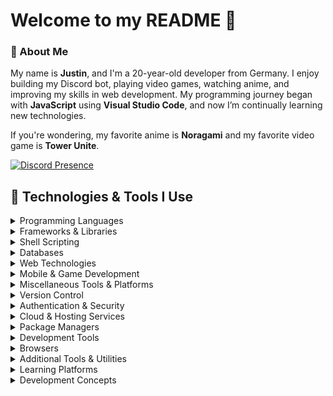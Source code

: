 # Welcome to my README 👋

### 📖 About Me

My name is **Justin**, and I'm a 20-year-old developer from Germany. I enjoy building my Discord bot, playing video games, watching anime, and improving my skills in web development. My programming journey began with **JavaScript** using **Visual Studio Code**, and now I’m continually learning new technologies.

If you're wondering, my favorite anime is **Noragami** and my favorite video game is **Tower Unite**.

[![Discord Presence](https://lanyard.cnrad.dev/api/402483602094555138)](https://discord.com/users/402483602094555138)

## 🔧 Technologies & Tools I Use

<details>
<summary>Programming Languages</summary>

![JavaScript](https://img.shields.io/badge/JavaScript-F7DF1E?style=for-the-badge&logo=javascript&logoColor=black)
![TypeScript](https://img.shields.io/badge/TypeScript-007ACC?style=for-the-badge&logo=typescript&logoColor=white)
![PHP](https://img.shields.io/badge/PHP-777BB4?style=for-the-badge&logo=php&logoColor=white)
![Go](https://img.shields.io/badge/Go-00ADD8?style=for-the-badge&logo=go&logoColor=white)
![C#](https://img.shields.io/badge/C%23-239120?style=for-the-badge&logo=csharp&logoColor=white)
![Python](https://img.shields.io/badge/Python-3776AB?style=for-the-badge&logo=python&logoColor=white)
![Lua](https://img.shields.io/badge/Lua-2C2D72?style=for-the-badge&logo=lua&logoColor=white)

</details>

<details>
<summary>Frameworks & Libraries</summary>

![React](https://img.shields.io/badge/React-61DAFB?style=for-the-badge&logo=react&logoColor=black)
![Svelte](https://img.shields.io/badge/Svelte-FF3E00?style=for-the-badge&logo=svelte&logoColor=white)
![Laravel](https://img.shields.io/badge/Laravel-FF2D20?style=for-the-badge&logo=laravel&logoColor=white)
![Node.js](https://img.shields.io/badge/Node.js-339933?style=for-the-badge&logo=nodedotjs&logoColor=white)
![Flutter](https://img.shields.io/badge/Flutter-02569B?style=for-the-badge&logo=flutter&logoColor=white)
![Django](https://img.shields.io/badge/Django-092E20?style=for-the-badge&logo=django&logoColor=white)
![Flask](https://img.shields.io/badge/Flask-000000?style=for-the-badge&logo=flask&logoColor=white)
![Next.js](https://img.shields.io/badge/Next.js-000000?style=for-the-badge&logo=nextdotjs&logoColor=white)
![Preact](https://img.shields.io/badge/Preact-000000?style=for-the-badge&logo=preact&logoColor=white)

</details>

<details>
<summary>Shell Scripting</summary>

![Shell](https://img.shields.io/badge/Shell-4EAA25?style=for-the-badge&logo=gnu-bash&logoColor=white)
![Batch](https://img.shields.io/badge/Batch-1F90E6?style=for-the-badge&logo=windows&logoColor=white)

</details>

<details>
<summary>Databases</summary>

![MySQL](https://img.shields.io/badge/MySQL-4479A1?style=for-the-badge&logo=mysql&logoColor=white)
![MongoDB](https://img.shields.io/badge/MongoDB-47A248?style=for-the-badge&logo=mongodb&logoColor=white)

</details>

<details>
<summary>Web Technologies</summary>

![HTML5](https://img.shields.io/badge/HTML5-E34F26?style=for-the-badge&logo=html5&logoColor=white)
![CSS3](https://img.shields.io/badge/CSS3-1572B6?style=for-the-badge&logo=css3&logoColor=white)
![Sass](https://img.shields.io/badge/Sass-CC6699?style=for-the-badge&logo=sass&logoColor=white)
![Markdown](https://img.shields.io/badge/Markdown-000000?style=for-the-badge&logo=markdown&logoColor=white)
![JSON](https://img.shields.io/badge/JSON-000000?style=for-the-badge&logo=json&logoColor=white)
![YAML](https://img.shields.io/badge/YAML-4B4B4B?style=for-the-badge&logo=yaml&logoColor=white)

</details>

<details>
<summary>Mobile & Game Development</summary>

![Android Studio](https://img.shields.io/badge/Android%20Studio-3DDC84?style=for-the-badge&logo=android-studio&logoColor=white)
![Godot](https://img.shields.io/badge/Godot-478CBF?style=for-the-badge&logo=godot-engine&logoColor=white)
![Roblox Studio](https://img.shields.io/badge/Roblox%20Studio-FF2D20?style=for-the-badge&logo=roblox&logoColor=white)

</details>

<details>
<summary>Miscellaneous Tools & Platforms</summary>

![Electron](https://img.shields.io/badge/Electron-2C2D72?style=for-the-badge&logo=electron&logoColor=white)
![Heroku](https://img.shields.io/badge/Heroku-430098?style=for-the-badge&logo=heroku&logoColor=white)
![Firebase](https://img.shields.io/badge/Firebase-FFCA28?style=for-the-badge&logo=firebase&logoColor=black)
![Docker](https://img.shields.io/badge/Docker-2496ED?style=for-the-badge&logo=docker&logoColor=white)
![Vagrant](https://img.shields.io/badge/Vagrant-1563FF?style=for-the-badge&logo=vagrant&logoColor=white)
![Cloudflare](https://img.shields.io/badge/Cloudflare-F38020?style=for-the-badge&logo=cloudflare&logoColor=white)
![FileZilla](https://img.shields.io/badge/FileZilla-0066CC?style=for-the-badge&logo=filezilla&logoColor=white)
![CurseForge](https://img.shields.io/badge/CurseForge-FF6F00?style=for-the-badge&logo=curseforge&logoColor=white)
![Creative Commons](https://img.shields.io/badge/Creative%20Commons-000000?style=for-the-badge&logo=creative-commons&logoColor=white)

</details>

<details>
<summary>Version Control</summary>

![Git](https://img.shields.io/badge/Git-F05032?style=for-the-badge&logo=git&logoColor=white)
![GitHub](https://img.shields.io/badge/GitHub-181717?style=for-the-badge&logo=github&logoColor=white)
![Bitbucket](https://img.shields.io/badge/Bitbucket-0052CC?style=for-the-badge&logo=bitbucket&logoColor=white)

</details>

<details>
<summary>Authentication & Security</summary>

![Authy](https://img.shields.io/badge/Authy-8A3FFC?style=for-the-badge&logo=authy&logoColor=white)
![Dashlane](https://img.shields.io/badge/Dashlane-00A8FF?style=for-the-badge&logo=dashlane&logoColor=white)
![Bitwarden](https://img.shields.io/badge/Bitwarden-1E1E1E?style=for-the-badge&logo=bitwarden&logoColor=white)
![Vaultwarden](https://img.shields.io/badge/Vaultwarden-1E1E1E?style=for-the-badge&logo=bitwarden&logoColor=white)

</details>

<details>
<summary>Cloud & Hosting Services</summary>

![Apache](https://img.shields.io/badge/Apache-D22128?style=for-the-badge&logo=apache&logoColor=white)
![OVH](https://img.shields.io/badge/OVH-005A97?style=for-the-badge&logo=ovh&logoColor=white)

</details>

<details>
<summary>Package Managers</summary>

![NPM](https://img.shields.io/badge/NPM-CB3837?style=for-the-badge&logo=npm&logoColor=white)
![Composer](https://img.shields.io/badge/Composer-885630?style=for-the-badge&logo=composer&logoColor=white)
![Chocolatey](https://img.shields.io/badge/Chocolatey-3D3D3D?style=for-the-badge&logo=chocolatey&logoColor=white)
![NuGet](https://img.shields.io/badge/NuGet-1C5B8E?style=for-the-badge&logo=nuget&logoColor=white)

</details>

<details>
<summary>Development Tools</summary>

![Visual Studio Code](https://img.shields.io/badge/Visual%20Studio%20Code-007ACC?style=for-the-badge&logo=visual-studio-code&logoColor=white)
![PHPStorm](https://img.shields.io/badge/PHPStorm-000000?style=for-the-badge&logo=phpstorm&logoColor=white)
![Notepad++](https://img.shields.io/badge/Notepad++-90C53F?style=for-the-badge&logo=notepad++&logoColor=white)
![XAMPP](https://img.shields.io/badge/XAMPP-FE7D3D?style=for-the-badge&logo=xampp&logoColor=white)
![Docker](https://img.shields.io/badge/Docker-2496ED?style=for-the-badge&logo=docker&logoColor=white)
![Vagrant](https://img.shields.io/badge/Vagrant-1563FF?style=for-the-badge&logo=vagrant&logoColor=white)

</details>

<details>
<summary>Browsers</summary>

![Firefox](https://img.shields.io/badge/Firefox-FF7139?style=for-the-badge&logo=firefox&logoColor=white)
![Vivaldi](https://img.shields.io/badge/Vivaldi-4E8B8B?style=for-the-badge&logo=vivaldi&logoColor=white)
![DuckDuckGo](https://img.shields.io/badge/DuckDuckGo-8B8B8B?style=for-the-badge&logo=duckduckgo&logoColor=white)
![Tor Browser](https://img.shields.io/badge/Tor%20Browser-000000?style=for-the-badge&logo=tor-browser&logoColor=white)

</details>

<details>
<summary>Additional Tools & Utilities</summary>

![htop](https://img.shields.io/badge/htop-8E44AD?style=for-the-badge&logo=htop&logoColor=white)
![IFTTT](https://img.shields.io/badge/IFTTT-00B8E4?style=for-the-badge&logo=ifttt&logoColor=white)
![Speedtest](https://img.shields.io/badge/Speedtest-39B54A?style=for-the-badge&logo=speedtest&logoColor=white)
![MediaFire](https://img.shields.io/badge/MediaFire-FFA200?style=for-the-badge&logo=mediafire&logoColor=white)
![Termius](https://img.shields.io/badge/Termius-1E1E1E?style=for-the-badge&logo=termius&logoColor=white)

</details>

<details>
<summary>Learning Platforms</summary>

![Udemy](https://img.shields.io/badge/Udemy-A435F0?style=for-the-badge&logo=udemy&logoColor=white)
![W3Schools](https://img.shields.io/badge/W3Schools-4D8CBA?style=for-the-badge&logo=w3schools&logoColor=white)
![Fireship](https://img.shields.io/badge/Fireship-FF4B4B?style=for-the-badge&logo=fireship&logoColor=white)

</details>

<details>
<summary>Development Concepts</summary>

![Material Design](https://img.shields.io/badge/Material%20Design-6200EE?style=for-the-badge&logo=materialdesign&logoColor=white)
![REST API](https://img.shields.io/badge/REST%20API-3F51B5?style=for-the-badge&logo=api&logoColor=white)
![MQTT](https://img.shields.io/badge/MQTT-3C3C3C?style=for-the-badge&logo=message-queue&logoColor=white)

</details>
